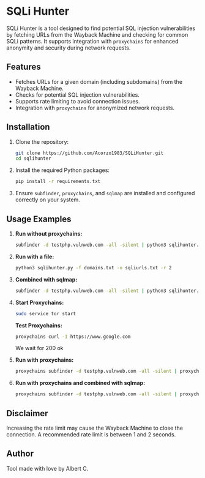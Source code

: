 # SQLi Hunter

SQLi Hunter is a tool designed to find potential SQL injection vulnerabilities by fetching URLs from the Wayback Machine and checking for common SQLi patterns. It supports integration with `proxychains` for enhanced anonymity and security during network requests.

## Features
- Fetches URLs for a given domain (including subdomains) from the Wayback Machine.
- Checks for potential SQL injection vulnerabilities.
- Supports rate limiting to avoid connection issues.
- Integration with `proxychains` for anonymized network requests.

## Installation

1. Clone the repository:
    ```sh
    git clone https://github.com/Acorzo1983/SQLiHunter.git
    cd sqlihunter
    ```

2. Install the required Python packages:
    ```sh
    pip install -r requirements.txt
    ```

3. Ensure `subfinder`, `proxychains`, and `sqlmap` are installed and configured correctly on your system.

## Usage Examples

1. **Run without proxychains:**
    ```sh
    subfinder -d testphp.vulnweb.com -all -silent | python3 sqlihunter.py -o sqliurls.txt -r 1
    ```

2. **Run with a file:**
    ```sh
    python3 sqlihunter.py -f domains.txt -o sqliurls.txt -r 2
    ```

3. **Combined with sqlmap:**
    ```sh
    subfinder -d testphp.vulnweb.com -all -silent | python3 sqlihunter.py -o sqliurls.txt; sqlmap -m sqliurls.txt --batch --dbs --risk 2 --level 5 --random-agent | tee -a sqli.txt
    ```
4. **Start Proxychains:**
    ```sh
    sudo service tor start
    ```
    **Test Proxychains:**
    ```sh
    proxychains curl -I https://www.google.com
    ```
    We wait for 200 ok

5. **Run with proxychains:**
    ```sh
    proxychains subfinder -d testphp.vulnweb.com -all -silent | proxychains python3 sqlihunter.py -o sqliurls.txt -r 1 --use-proxychains
    ```

6. **Run with proxychains and combined with sqlmap:**
    ```sh
   proxychains subfinder -d testphp.vulnweb.com -all -silent | proxychains python3 sqlihunter.py -o sqliurls.txt -r 1 --use-proxychains ; sqlmap -m sqliurls.txt --batch --dbs --risk 2 --level 5 --random-agent | tee -a sqli.txt
    ```

## Disclaimer
Increasing the rate limit may cause the Wayback Machine to close the connection. A recommended rate limit is between 1 and 2 seconds.

## Author
Tool made with love by Albert C.
